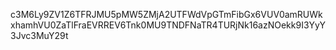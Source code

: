 c3M6Ly9ZV1Z6TFRJMU5pMW5ZMjA2UTFWdVpGTmFibGx6VUV0amRUWkxhamhVU0ZaTlFraEVRREV6Tnk0MU9TNDFNaTR4TURjNk16azNOekk9I3YyY3Jvc3MuY29t
